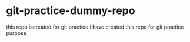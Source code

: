 # git-practice-dummy-repo
this repo iscreated for git practice
i have created this repo for git practice purpose